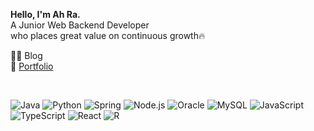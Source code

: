 **Hello, I'm Ah Ra.**
<br />
A Junior Web Backend Developer <br/>
who places great value on continuous growth🔥
<br />

✍🏻 Blog <br/>
💼 [Portfolio](https://www.notion.so/ooz34/a7c7e4da7eed4208844d2ac489461ad3?pvs=4/) <br/>

<br/>

![Java](https://img.shields.io/badge/-Java\-white?style=flat-square&logo=java&logoColor=ffffff&color=007396)
![Python](https://img.shields.io/badge/-Python-white?style=flat-square&logo=python&logoColor=ffffff&color=3776AB)
![Spring](https://img.shields.io/badge/-Spring-white?style=flat-square&logo=spring&logoColor=ffffff&color=6DB33F)
![Node.js](https://img.shields.io/badge/-Node.js-white?style=flat-square&logo=node.js&logoColor=ffffff&color=339933)
![Oracle](https://img.shields.io/badge/-Oracle-white?style=flat-square&logo=oracle&logoColor=ffffff&color=F80000)
![MySQL](https://img.shields.io/badge/-MySQL-white?style=flat-square&logo=mysql&logoColor=ffffff&color=4479A1)
![JavaScript](https://img.shields.io/badge/-JavaScript-white?style=flat-square&logo=javascript&logoColor=ffffff&color=f0db4f)
![TypeScript](https://img.shields.io/badge/-TypeScript-white?style=flat-square&logo=typescript&logoColor=ffffff&color=007acc)
![React](https://img.shields.io/badge/-React-white?style=flat-square&logo=react&logoColor=ffffff&color=61DBFB)
![R](https://img.shields.io/badge/-R-white?style=flat-square&logo=r&logoColor=ffffff&color=276DC3)

